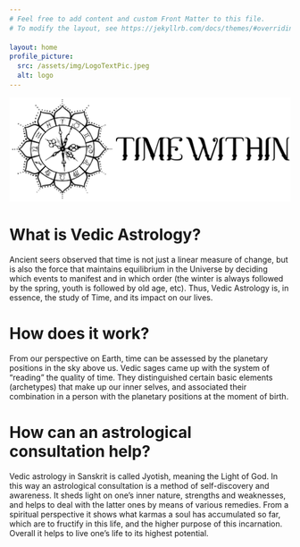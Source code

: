 ```yaml
---
# Feel free to add content and custom Front Matter to this file.
# To modify the layout, see https://jekyllrb.com/docs/themes/#overriding-theme-defaults

layout: home
profile_picture:
  src: /assets/img/LogoTextPic.jpeg
  alt: logo
---
```


![Logo](/assets/img/LogoTextPic.jpeg)

# What is Vedic Astrology?

Ancient seers observed that time is not just a linear measure of change, but is also the force that maintains equilibrium in the Universe by deciding which events to manifest and in which order (the winter is always followed by the spring, youth is followed by old age, etc). Thus, Vedic Astrology is, in essence, the study of Time, and its impact on our lives. 

# How does it work?

From our perspective on Earth, time can be assessed by the planetary positions in the sky above us. Vedic sages came up with the system of “reading” the quality of time. They distinguished certain basic elements (archetypes) that make up our inner selves, and associated their combination in a person with the planetary positions at the moment of birth.

# How can an astrological consultation help?

Vedic astrology in Sanskrit is called Jyotish, meaning the Light of God. In this way an astrological consultation is a method of self-discovery and awareness. It sheds light on one’s inner nature, strengths and weaknesses, and helps to deal with the latter ones by means of various remedies. From a spiritual perspective it shows what karmas a soul has accumulated so far, which are to fructify in this life, and the higher purpose of this incarnation. Overall it helps to live one’s life to its highest potential.
